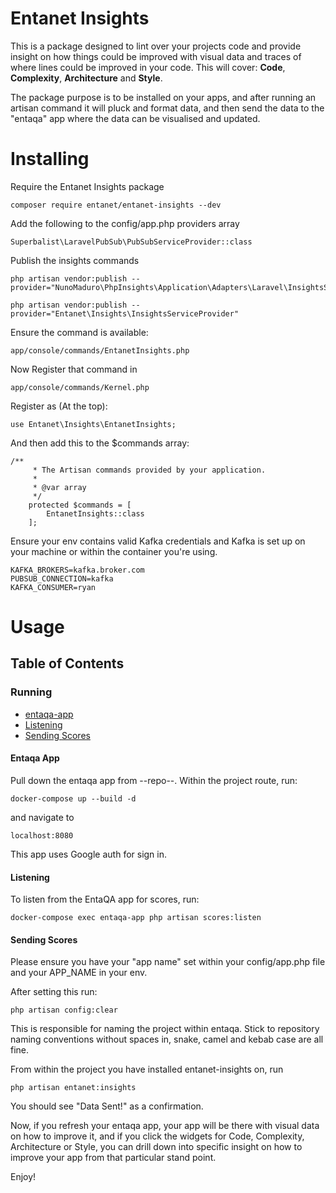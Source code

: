 # **Entanet Insights**
This is a package designed to lint over your projects code and
 provide insight on how things could be improved with visual data
 and traces of where lines could be improved in your code.
 This will cover: **Code**, **Complexity**, **Architecture** and **Style**.
 
 The package purpose is to be installed on your apps, and after running an artisan command it will pluck and format data, and then
 send the data to the "entaqa" app where the data can be visualised and updated.

# Installing

Require the Entanet Insights package
```
composer require entanet/entanet-insights --dev
```

Add the following to the config/app.php providers array
```
Superbalist\LaravelPubSub\PubSubServiceProvider::class
```

Publish the insights commands
```
php artisan vendor:publish --provider="NunoMaduro\PhpInsights\Application\Adapters\Laravel\InsightsServiceProvider"

php artisan vendor:publish --provider="Entanet\Insights\InsightsServiceProvider"
```

Ensure the command is available:
```
app/console/commands/EntanetInsights.php
```

Now Register that command in
```
app/console/commands/Kernel.php
```

Register as (At the top):
```
use Entanet\Insights\EntanetInsights;

```

And then add this to the $commands array:
```
/**
     * The Artisan commands provided by your application.
     *
     * @var array
     */
    protected $commands = [
        EntanetInsights::class
    ];
```
Ensure your env contains valid Kafka credentials and Kafka is set up
on your machine or within the container you're using.
```
KAFKA_BROKERS=kafka.broker.com
PUBSUB_CONNECTION=kafka
KAFKA_CONSUMER=ryan
```
# Usage

## Table of Contents

### Running
- [entaqa-app](#entaqa-app)
- [Listening](#listening)
- [Sending Scores](#sending-scores)


#### Entaqa App
Pull down the entaqa app from --repo--.
Within the project route, run:
```
docker-compose up --build -d
```
and navigate to
```
localhost:8080
```
This app uses Google auth for sign in.

#### Listening
To listen from the EntaQA app for scores, run:
```
docker-compose exec entaqa-app php artisan scores:listen
```

#### Sending Scores
Please ensure you have your "app name" set within your config/app.php file and your APP_NAME in your env.

After setting this run:
```
php artisan config:clear
```
This is responsible for naming the project within entaqa. 
Stick to repository naming conventions without spaces in, snake, camel and kebab case are all fine.

From within the project you have installed entanet-insights on,
run
```
php artisan entanet:insights
```
You should see "Data Sent!" as a confirmation.

Now, if you refresh your entaqa app, your app will be there with 
visual data on how to improve it, and if you click the widgets for
Code, Complexity, Architecture or Style, you can drill down
into specific insight on how to improve your app from that particular 
stand point.


Enjoy!